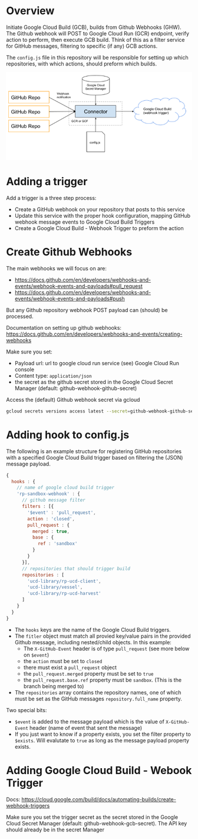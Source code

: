 # Overview

Initiate Google Cloud Build (GCB), builds from Github Webhooks (GHW).  The Github webhook will POST to Google Cloud Run (GCR) endpoint, verify action to perform, then execute GCB build.  Think of this as a filter service for GitHub messages, filtering to specific (if any) GCB actions.

The `config.js` file in this repository will be responsible for setting up which repositories, with which actions, should preform which builds.

![Overview Diagram](./docs/gh-webhook-gcb-connector.png)


# Adding a trigger

Add a trigger is a three step process:
 - Create a GitHub webhook on your repository that posts to this service
 - Update this service with the proper hook configuration, mapping GitHub webhook message events to Google Cloud Build Triggers
 - Create a Google Cloud Build - Webhook Trigger to preform the action

# Create Github Webhooks

The main webhooks we will focus on are:
  - https://docs.github.com/en/developers/webhooks-and-events/webhook-events-and-payloads#pull_request
  - https://docs.github.com/en/developers/webhooks-and-events/webhook-events-and-payloads#push

But any Github repository webhook POST payload can (should) be processed.

Documentation on setting up github webhooks:
https://docs.github.com/en/developers/webhooks-and-events/creating-webhooks

Make sure you set:
  - Payload url: url to google cloud run service (see) Google Cloud Run console
  - Content type: `application/json`
  - the secret as the github secret stored in the Google Cloud Secret Manager (default: github-webhook-github-secret)

Access the (default) Github webhook secret via gcloud

```bash
gcloud secrets versions access latest --secret=github-webhook-github-secret
```

# Adding hook to config.js

The following is an example structure for registering GitHub repositories with a
specified Google Cloud Build trigger based on filtering the (JSON) message payload.

```javascript
{
  hooks : {
    // name of google cloud build trigger
    'rp-sandbox-webhook' : {
      // github message filter
      filters : [{
        '$event' : 'pull_request',
        action : 'closed',
        pull_request : {
          merged : true,
          base : {
            ref : 'sandbox'
          }
        }
      }],
      // repositories that should trigger build
      repositories : [
        'ucd-library/rp-ucd-client',
        'ucd-library/vessel',
        'ucd-library/rp-ucd-harvest'
      ]
    }
  }
}
```

 - The `hooks` keys are the name of the Google Cloud Build triggers.
 - The `fitler` object must match all provied key/value pairs in the provided Github message, including nested/child objects. In this example:
   - The `X-GitHub-Event` header is of type `pull_request` (see more below on `$event`) 
   - the `action` must be set to `closed`
   - there must exist a `pull_request` object
   - the `pull_request.merged` property must be set to `true`
   - the `pull_request.base.ref` property must be `sandbox`.  (This is the branch being merged to)
 - The `repositories` array contains the repository names, one of which must be set as the GitHub messages `repository.full_name` property. 

 Two special bits:
  - `$event` is added to the message payload which is the value of `X-GitHub-Event` header (name of event that sent the message)
  - If you just want to know if a property exists, you set the filter property to `$exists`.  Will evalutate to `true` as long as the message payload property exists.

 # Adding Google Cloud Build - Webook Trigger

Docs: https://cloud.google.com/build/docs/automating-builds/create-webhook-triggers

Make sure you set the trigger secret as the secret stored in the Google Cloud Secret Manager (default: github-webhook-gcb-secret).  The API key should already be in the secret Manager
